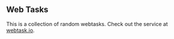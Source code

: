 Web Tasks
---------
This is a collection of random webtasks. Check out the service at [webtask.io](https://webtask.io).
